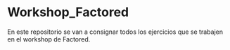 # Workshop_Factored
En este repositorio se van a consignar todos los ejercicios que se trabajen en el workshop de Factored.
